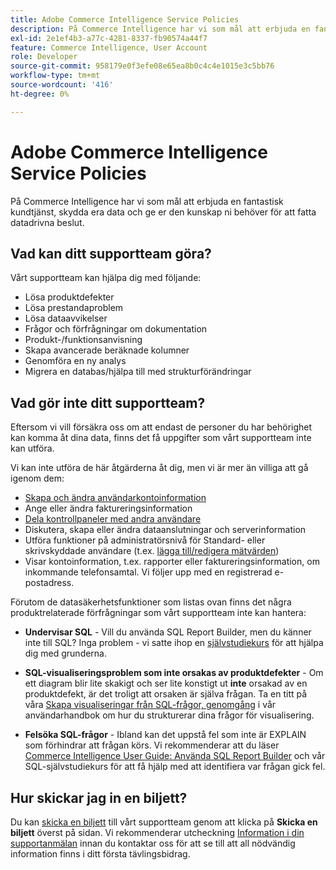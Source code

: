 ```yaml
---
title: Adobe Commerce Intelligence Service Policies
description: På Commerce Intelligence har vi som mål att erbjuda en fantastisk kundtjänst, skydda era data och ge er den kunskap ni behöver för att fatta datadrivna beslut.
exl-id: 2e1ef4b3-a77c-4281-8337-fb90574a44f7
feature: Commerce Intelligence, User Account
role: Developer
source-git-commit: 958179e0f3efe08e65ea8b0c4c4e1015e3c5bb76
workflow-type: tm+mt
source-wordcount: '416'
ht-degree: 0%

---
```


# Adobe Commerce Intelligence Service Policies

På Commerce Intelligence har vi som mål att erbjuda en fantastisk kundtjänst, skydda era data och ge er den kunskap ni behöver för att fatta datadrivna beslut.

## Vad kan ditt supportteam göra?

Vårt supportteam kan hjälpa dig med följande:

* Lösa produktdefekter
* Lösa prestandaproblem
* Lösa dataavvikelser
* Frågor och förfrågningar om dokumentation
* Produkt-/funktionsanvisning
* Skapa avancerade beräknade kolumner
* Genomföra en ny analys
* Migrera en databas/hjälpa till med strukturförändringar

## Vad gör inte ditt supportteam?

Eftersom vi vill försäkra oss om att endast de personer du har behörighet kan komma åt dina data, finns det få uppgifter som vårt supportteam inte kan utföra.

Vi kan inte utföra de här åtgärderna åt dig, men vi är mer än villiga att gå igenom dem:

* [Skapa och ändra användarkontoinformation](/docs/commerce-business-intelligence/mbi/administrator/user-mgmt/user-management.html)
* Ange eller ändra faktureringsinformation
* [Dela kontrollpaneler med andra användare](/docs/commerce-business-intelligence/mbi/build/dashboards/share-dashboard-with-users.html?lang=en)
* Diskutera, skapa eller ändra dataanslutningar och serverinformation
* Utföra funktioner på administratörsnivå för Standard- eller skrivskyddade användare (t.ex. [lägga till/redigera mätvärden](/docs/commerce-business-intelligence/mbi/build/reports/ess-manage-data-metrics.html))
* Visar kontoinformation, t.ex. rapporter eller faktureringsinformation, om inkommande telefonsamtal. Vi följer upp med en registrerad e-postadress.

Förutom de datasäkerhetsfunktioner som listas ovan finns det några produktrelaterade förfrågningar som vårt supportteam inte kan hantera:

* **Undervisar SQL** - Vill du använda SQL Report Builder, men du känner inte till SQL? Inga problem - vi satte ihop en [självstudiekurs](/docs/commerce-business-intelligence/mbi/analyze/sql/sql-rpt-bldr.html) för att hjälpa dig med grunderna.

* **SQL-visualiseringsproblem som inte orsakas av produktdefekter** - Om ett diagram blir lite skakigt och ser lite konstigt ut **inte** orsakad av en produktdefekt, är det troligt att orsaken är själva frågan. Ta en titt på våra [Skapa visualiseringar från SQL-frågor, genomgång](/docs/commerce-business-intelligence/mbi/tutorials/create-visuals-from-sql.html) i vår användarhandbok om hur du strukturerar dina frågor för visualisering.
* **Felsöka SQL-frågor** - Ibland kan det uppstå fel som inte är EXPLAIN som förhindrar att frågan körs. Vi rekommenderar att du läser [Commerce Intelligence User Guide: Använda SQL Report Builder](/docs/commerce-business-intelligence/mbi/analyze/sql/sql-rpt-bldr.html) och vår SQL-självstudiekurs för att få hjälp med att identifiera var frågan gick fel.

## Hur skickar jag in en biljett?

Du kan [skicka en biljett](/help/help-center-guide/help-center/magento-help-center-user-guide.md#submit-ticket) till vårt supportteam genom att klicka på **Skicka en biljett** överst på sidan. Vi rekommenderar utcheckning [Information i din supportanmälan](/help/help-center-guide/help-center/magento-help-center-user-guide.md#info-in-support-ticket) innan du kontaktar oss för att se till att all nödvändig information finns i ditt första tävlingsbidrag.
